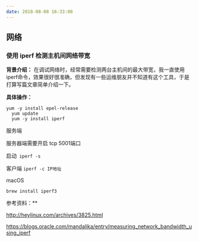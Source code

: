 ```yaml
---
date: 2018-08-08 16:33:08
---
```


## 网络

### 使用 iperf 检测主机间网络带宽

**背景介绍：**
在调试网络时，经常需要检测两台主机间的最大带宽，我一直使用iperf命令，效果很好很准确，但发现有一些运维朋友并不知道有这个工具，于是打算写篇文章简单介绍一下。

**具体操作：**

```shell
yum -y install epel-release
  yum update
  yum -y install iperf
```

服务端

服务器端需要开启 tcp 5001端口

启动` iperf -s`


客户端 `iperf -c IP地址`



macOS

`brew install iperf3`



参考资料：**

http://heylinux.com/archives/3825.html

<https://blogs.oracle.com/mandalika/entry/measuring_network_bandwidth_using_iperf>

